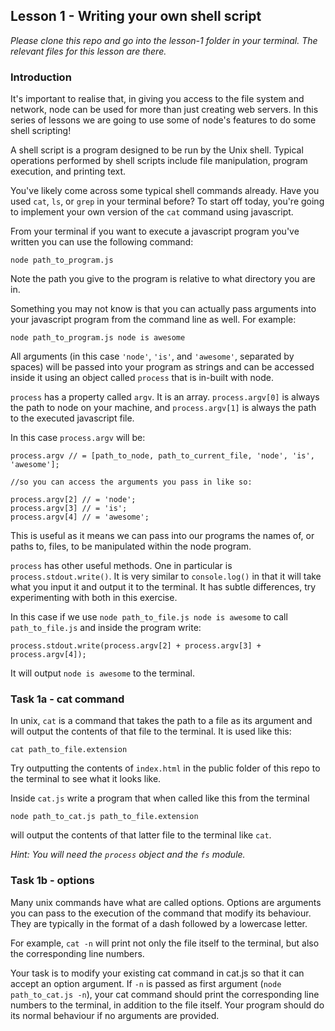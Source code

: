 ## Lesson 1 - Writing your own shell script

_Please clone this repo and go into the lesson-1 folder in your terminal. The relevant files for this lesson are there._

### Introduction

It's important to realise that, in giving you access to the file system and network,
node can be used for more than just creating web servers. In this series of lessons we are going to use some of node's features to do some shell scripting!

A shell script is a program designed to be run by the Unix shell. Typical operations performed by shell scripts include file manipulation, program execution, and printing text.

You've likely come across some typical shell commands already. Have you used `cat`, `ls`, or `grep` in your terminal before? To start off today, you're going to implement your own version of the `cat` command using javascript.

From your terminal if you want to execute a javascript program you've written you can use the following command:

```
node path_to_program.js
```

Note the path you give to the program is relative to what directory you are in.

Something you may not know is that you can actually pass arguments into your javascript program from the command line as well. For example:

```
node path_to_program.js node is awesome
```

All arguments (in this case `'node'`, `'is'`, and `'awesome'`, separated by spaces) will be passed into your program as strings and can be accessed inside it using an object called `process` that is in-built with node.

`process` has a property called `argv`. It is an array. `process.argv[0]` is always the path to node on your machine, and `process.argv[1]` is always the path to the executed javascript file.

In this case `process.argv` will be:

```javscript
process.argv // = [path_to_node, path_to_current_file, 'node', 'is', 'awesome'];

//so you can access the arguments you pass in like so:

process.argv[2] // = 'node';
process.argv[3] // = 'is';
process.argv[4] // = 'awesome';

```

This is useful as it means we can pass into our programs the names of, or paths to, files, to be manipulated within the node program.

`process` has other useful methods. One in particular is `process.stdout.write()`. It is very similar to `console.log()` in that it will take what you input it and output it to the terminal. It has subtle differences, try experimenting with both in this exercise.

In this case if we use `node path_to_file.js node is awesome` to call `path_to_file.js` and inside the program write:

```
process.stdout.write(process.argv[2] + process.argv[3] + process.argv[4]);
```

It will output `node is awesome` to the terminal.

### Task 1a - cat command

In unix, `cat` is a command that takes the path to a file as its argument and will output the contents of that file to the terminal. It is used like this:

`cat path_to_file.extension`

Try outputting the contents of `index.html` in the public folder of this repo to the terminal to see what it looks like.

Inside `cat.js` write a program that when called like this from the terminal

`node path_to_cat.js path_to_file.extension`

will output the contents of that latter file to the terminal like `cat`.

*Hint: You will need the `process` object and the `fs` module.*

### Task 1b - options

Many unix commands have what are called options. Options are arguments you can pass to the execution of the command that modify its behaviour. They are typically in the format of a dash followed by a lowercase letter.

For example, `cat -n` will print not only the file itself to the terminal, but also the corresponding line numbers.

Your task is to modify your existing cat command in cat.js so that it can accept an option argument. If `-n` is passed as first argument (`node path_to_cat.js -n`), your cat command should print the corresponding line numbers to the terminal, in addition to the file itself. Your program should do its normal behaviour if no arguments are provided.
